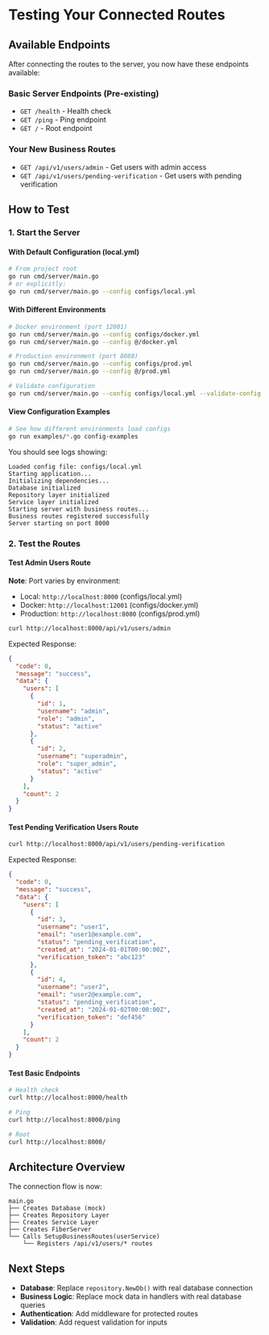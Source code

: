 # Testing Your Connected Routes

## Available Endpoints

After connecting the routes to the server, you now have these endpoints available:

### Basic Server Endpoints (Pre-existing)
- `GET /health` - Health check
- `GET /ping` - Ping endpoint  
- `GET /` - Root endpoint

### Your New Business Routes
- `GET /api/v1/users/admin` - Get users with admin access
- `GET /api/v1/users/pending-verification` - Get users with pending verification

## How to Test

### 1. Start the Server

#### With Default Configuration (local.yml)
```bash
# From project root
go run cmd/server/main.go
# or explicitly:
go run cmd/server/main.go --config configs/local.yml
```

#### With Different Environments
```bash
# Docker environment (port 12001)
go run cmd/server/main.go --config configs/docker.yml
go run cmd/server/main.go --config @/docker.yml

# Production environment (port 8080)  
go run cmd/server/main.go --config configs/prod.yml
go run cmd/server/main.go --config @/prod.yml

# Validate configuration
go run cmd/server/main.go --config configs/local.yml --validate-config
```

#### View Configuration Examples
```bash
# See how different environments load configs
go run examples/*.go config-examples
```

You should see logs showing:
```
Loaded config file: configs/local.yml
Starting application...
Initializing dependencies...
Database initialized
Repository layer initialized  
Service layer initialized
Starting server with business routes...
Business routes registered successfully
Server starting on port 8000
```

### 2. Test the Routes

#### Test Admin Users Route

**Note**: Port varies by environment:
- Local: `http://localhost:8000` (configs/local.yml)
- Docker: `http://localhost:12001` (configs/docker.yml)  
- Production: `http://localhost:8080` (configs/prod.yml)

```bash
curl http://localhost:8000/api/v1/users/admin
```

Expected Response:
```json
{
  "code": 0,
  "message": "success",
  "data": {
    "users": [
      {
        "id": 1,
        "username": "admin",
        "role": "admin",
        "status": "active"
      },
      {
        "id": 2,
        "username": "superadmin", 
        "role": "super_admin",
        "status": "active"
      }
    ],
    "count": 2
  }
}
```

#### Test Pending Verification Users Route
```bash
curl http://localhost:8000/api/v1/users/pending-verification
```

Expected Response:
```json
{
  "code": 0,
  "message": "success", 
  "data": {
    "users": [
      {
        "id": 3,
        "username": "user1",
        "email": "user1@example.com",
        "status": "pending_verification",
        "created_at": "2024-01-01T00:00:00Z",
        "verification_token": "abc123"
      },
      {
        "id": 4,
        "username": "user2",
        "email": "user2@example.com", 
        "status": "pending_verification",
        "created_at": "2024-01-02T00:00:00Z",
        "verification_token": "def456"
      }
    ],
    "count": 2
  }
}
```

#### Test Basic Endpoints
```bash
# Health check
curl http://localhost:8000/health

# Ping
curl http://localhost:8000/ping

# Root
curl http://localhost:8000/
```

## Architecture Overview

The connection flow is now:

```
main.go
├── Creates Database (mock)
├── Creates Repository Layer
├── Creates Service Layer  
├── Creates FiberServer
└── Calls SetupBusinessRoutes(userService)
    └── Registers /api/v1/users/* routes
```

## Next Steps

- **Database**: Replace `repository.NewDb()` with real database connection
- **Business Logic**: Replace mock data in handlers with real database queries
- **Authentication**: Add middleware for protected routes
- **Validation**: Add request validation for inputs 
